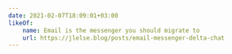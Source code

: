 ```yaml
---
date: 2021-02-07T18:09:01+03:00
likeOf:
	name: Email is the messenger you should migrate to
	url: https://jlelse.blog/posts/email-messenger-delta-chat
---
```

